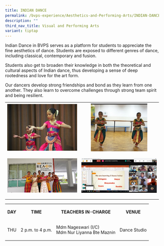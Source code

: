 ```yaml
---
title: INDIAN DANCE
permalink: /bvps-experience/Aesthetics-and-Performing-Arts/INDIAN-DANCE/
description: ""
third_nav_title: Visual and Performing Arts
variant: tiptap
---
```

<p>Indian Dance in BVPS serves as a platform for students to appreciate the
fine aesthetics of dance. Students are exposed to different genres of dance,
including classical, contemporary and fusion.&nbsp;</p>
<p>Students also get to broaden their knowledge in both the theoretical and
cultural aspects of Indian dance, thus developing a sense of deep rootedness
and love for the art form.&nbsp;</p>
<p>Our dancers develop strong friendships and bond as they learn from one
another. They also learn to overcome challenges through strong team spirit
and being resilient.</p>
<table>
<tbody>
<tr>
<th rowspan="1" colspan="1">
<div class="isomer-image-wrapper">
<img style="width: 100%;" height="auto" width="100%" alt="" src="/images/BVPS%20Experience/Co%20Curricular%20Activities/Aesthetics%20and%20Performing%20Arts/INDIAN%20DANCE/I1.jpg">
</div>
<p></p>
</th>
<th rowspan="1" colspan="1">
<div class="isomer-image-wrapper">
<img style="width: 75%;" height="auto" width="100%" alt="" src="/images/BVPS%20Experience/Co%20Curricular%20Activities/Aesthetics%20and%20Performing%20Arts/INDIAN%20DANCE/I2.jpg">
</div>
<p></p>
</th>
</tr>
<tr>
<td rowspan="1" colspan="1">
<div class="isomer-image-wrapper">
<img style="width: 100%;" height="auto" width="100%" alt="" src="/images/BVPS%20Experience/Co%20Curricular%20Activities/Aesthetics%20and%20Performing%20Arts/INDIAN%20DANCE/I3.jpg">
</div>
<p></p>
</td>
<td rowspan="1" colspan="1">
<div class="isomer-image-wrapper">
<img style="width: 100%;" height="auto" width="100%" alt="" src="/images/BVPS%20Experience/Co%20Curricular%20Activities/Aesthetics%20and%20Performing%20Arts/INDIAN%20DANCE/I4.jpg">
</div>
<p></p>
</td>
</tr>
</tbody>
</table>
<table>
<tbody>
<tr>
<th rowspan="1" colspan="1">
<p>DAY</p>
</th>
<th rowspan="1" colspan="1">
<p>TIME</p>
</th>
<th rowspan="1" colspan="1">
<p>TEACHERS IN-CHARGE</p>
</th>
<th rowspan="1" colspan="1">
<p>VENUE</p>
</th>
</tr>
<tr>
<td rowspan="1" colspan="1">
<p>THU</p>
</td>
<td rowspan="1" colspan="1">
<p>2 p.m. to 4 p.m.</p>
</td>
<td rowspan="1" colspan="1">
<p>Mdm Nageswari (I/C)
<br>Mdm Nur Liyanna Bte Maznin
<br>
</p>
</td>
<td rowspan="1" colspan="1">
<p>Dance Studio</p>
</td>
</tr>
</tbody>
</table>
<p></p>